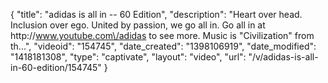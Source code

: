 {
    "title": "adidas is all in -- 60 Edition",
    "description": "Heart over head. Inclusion over ego. United by passion, we go all in. Go all in at http:\/\/www.youtube.com\/adidas to see more. Music is \"Civilization\" from th...",
    "videoid": "154745",
    "date_created": "1398106919",
    "date_modified": "1418181308",
    "type": "captivate",
    "layout": "video",
    "url": "\/v\/adidas-is-all-in-60-edition\/154745"
}